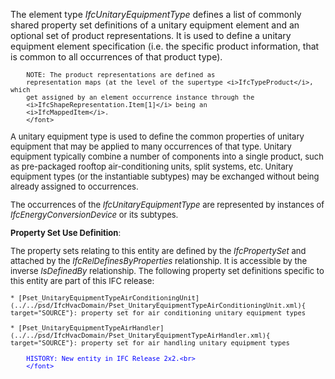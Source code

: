 The element type _IfcUnitaryEquipmentType_ defines a list of commonly shared property set definitions of a unitary equipment element and an optional set of product representations. It is used to define a unitary equipment element specification (i.e. the specific product information, that is common to all occurrences of that product type).

> <font size="-1">
		NOTE: The product representations are defined as
		representation maps (at the level of the supertype <i>IfcTypeProduct</i>, which
		get assigned by an element occurrence instance through the
		<i>IfcShapeRepresentation.Item[1]</i> being an
		<i>IfcMappedItem</i>.
    	</font>

A unitary equipment type is used to define the common properties of unitary equipment that may be applied to many occurrences of that type. Unitary equipment typically combine a number of components into a single product, such as pre-packaged rooftop air-conditioning units, split systems, etc. Unitary equipment types (or the instantiable subtypes) may be exchanged without being already assigned to occurrences.

The occurrences of the _IfcUnitaryEquipmentType_ are represented by instances of _IfcEnergyConversionDevice_ or its subtypes.

****Property Set Use Definition****:

The property sets relating to this entity are defined by the _IfcPropertySet_ and attached by the _IfcRelDefinesByProperties_ relationship. It is accessible by the inverse _IsDefinedBy_ relationship. The following property set definitions specific to this entity are part of this IFC release:

    * [Pset_UnitaryEquipmentTypeAirConditioningUnit](../../psd/IfcHvacDomain/Pset_UnitaryEquipmentTypeAirConditioningUnit.xml){ target="SOURCE"}: property set for air conditioning unitary equipment types 

    * [Pset_UnitaryEquipmentTypeAirHandler](../../psd/IfcHvacDomain/Pset_UnitaryEquipmentTypeAirHandler.xml){ target="SOURCE"}: property set for air handling unitary equipment types 


> <font color="#0000ff" size="-1">
    	HISTORY: New entity in IFC Release 2x2.<br>
    	</font>